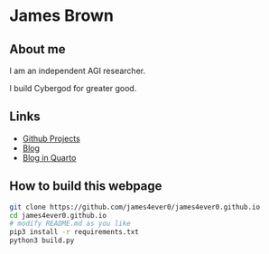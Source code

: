 # James Brown

## About me

I am an independent AGI researcher.

I build Cybergod for greater good.

## Links

- [Github Projects](https://github.com/james4ever0)
- [Blog](https://james4ever0.github.io/blog)
- [Blog in Quarto](https://james4ever0.github.io/blog_quarto)

## How to build this webpage

```bash
git clone https://github.com/james4ever0/james4ever0.github.io
cd james4ever0.github.io
# modify README.md as you like
pip3 install -r requirements.txt
python3 build.py
```